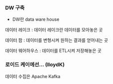 ### DW 구축

- DW란 data ware house

데이터 레이크
: 데이터 레이크란 데이터를 모아놓은 곳

데이터 팜
: 데이터를 변형시켜 원하는 결과를 얻어내는 곳

데이터 웨어하우스
: 데이터를 ETL시켜 저장해놓은 곳

### 로이드 케이에선... (lloydK)
데이터 수집은 Apache Kafka